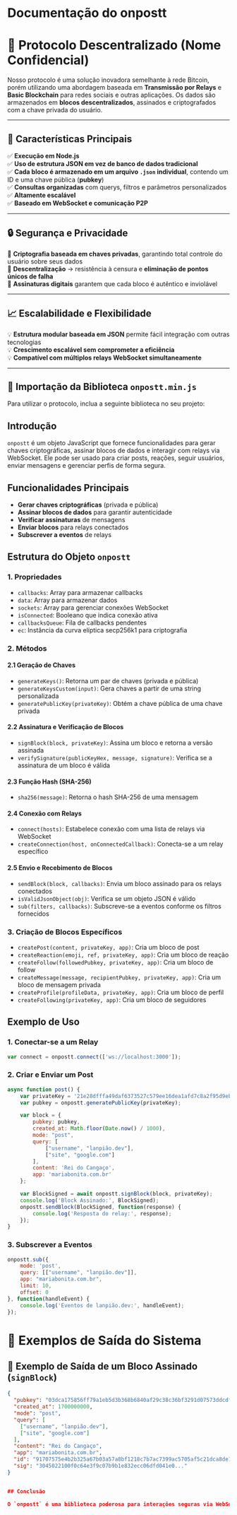 # Documentação do onpostt
# 📌 Protocolo Descentralizado (Nome Confidencial)

Nosso protocolo é uma solução inovadora semelhante à rede Bitcoin, porém utilizando uma abordagem baseada em **Transmissão por Relays** e **Basic Blockchain** para redes sociais e outras aplicações. Os dados são armazenados em **blocos descentralizados**, assinados e criptografados com a chave privada do usuário.

---

## 🔹 Características Principais
✅ **Execução em Node.js**  
✅ **Uso de estrutura JSON em vez de banco de dados tradicional**  
✅ **Cada bloco é armazenado em um arquivo `.json` individual**, contendo um ID e uma chave pública (**pubkey**)  
✅ **Consultas organizadas** com querys, filtros e parâmetros personalizados  
✅ **Altamente escalável**  
✅ **Baseado em WebSocket e comunicação P2P**  

---

## 🔒 Segurança e Privacidade

🔹 **Criptografia baseada em chaves privadas**, garantindo total controle do usuário sobre seus dados  
🔹 **Descentralização** → resistência à censura e **eliminação de pontos únicos de falha**  
🔹 **Assinaturas digitais** garantem que cada bloco é autêntico e inviolável  

---

## 📈 Escalabilidade e Flexibilidade

💡 **Estrutura modular baseada em JSON** permite fácil integração com outras tecnologias  
💡 **Crescimento escalável sem comprometer a eficiência**  
💡 **Compatível com múltiplos relays WebSocket simultaneamente**  

---

## 🔗 Importação da Biblioteca `onpostt.min.js`

Para utilizar o protocolo, inclua a seguinte biblioteca no seu projeto:

<script src="onpostt.min.js"></script>

## Introdução

`onpostt` é um objeto JavaScript que fornece funcionalidades para gerar chaves criptográficas, assinar blocos de dados e interagir com relays via WebSocket. Ele pode ser usado para criar posts, reações, seguir usuários, enviar mensagens e gerenciar perfis de forma segura.

## Funcionalidades Principais

- **Gerar chaves criptográficas** (privada e pública)
- **Assinar blocos de dados** para garantir autenticidade
- **Verificar assinaturas** de mensagens
- **Enviar blocos** para relays conectados
- **Subscrever a eventos** de relays

## Estrutura do Objeto `onpostt`

### 1. Propriedades

- `callbacks`: Array para armazenar callbacks
- `data`: Array para armazenar dados
- `sockets`: Array para gerenciar conexões WebSocket
- `isConnected`: Booleano que indica conexão ativa
- `callbacksQueue`: Fila de callbacks pendentes
- `ec`: Instância da curva elíptica secp256k1 para criptografia

### 2. Métodos

#### 2.1 Geração de Chaves

- `generateKeys()`: Retorna um par de chaves (privada e pública)
- `generateKeysCustom(input)`: Gera chaves a partir de uma string personalizada
- `generatePublicKey(privateKey)`: Obtém a chave pública de uma chave privada

#### 2.2 Assinatura e Verificação de Blocos

- `signBlock(block, privateKey)`: Assina um bloco e retorna a versão assinada
- `verifySignature(publicKeyHex, message, signature)`: Verifica se a assinatura de um bloco é válida

#### 2.3 Função Hash (SHA-256)

- `sha256(message)`: Retorna o hash SHA-256 de uma mensagem

#### 2.4 Conexão com Relays

- `connect(hosts)`: Estabelece conexão com uma lista de relays via WebSocket
- `createConnection(host, onConnectedCallback)`: Conecta-se a um relay específico

#### 2.5 Envio e Recebimento de Blocos

- `sendBlock(block, callbacks)`: Envia um bloco assinado para os relays conectados
- `isValidJsonObject(obj)`: Verifica se um objeto JSON é válido
- `sub(filters, callbacks)`: Subscreve-se a eventos conforme os filtros fornecidos

### 3. Criação de Blocos Específicos

- `createPost(content, privateKey, app)`: Cria um bloco de post
- `createReaction(emoji, ref, privateKey, app)`: Cria um bloco de reação
- `createFollow(followedPubkey, privateKey, app)`: Cria um bloco de follow
- `createMessage(message, recipientPubkey, privateKey, app)`: Cria um bloco de mensagem privada
- `createProfile(profileData, privateKey, app)`: Cria um bloco de perfil
- `createFollowing(privateKey, app)`: Cria um bloco de seguidores

## Exemplo de Uso

### 1. Conectar-se a um Relay

```javascript
var connect = onpostt.connect(['ws://localhost:3000']);
```

### 2. Criar e Enviar um Post

```javascript
async function post() {
    var privateKey = '21e28dfffa49daf6373527c579ee16dea1afd7c8a2f95d9eb2e6aeb0a8d6d3d2';
    var pubkey = onpostt.generatePublicKey(privateKey);  

    var block = {
        pubkey: pubkey,
        created_at: Math.floor(Date.now() / 1000),
        mode: "post",
        query: [
            ["username", "lanpião.dev"],
            ["site", "google.com"]
        ],
        content: 'Rei do Cangaço',
        app: 'mariabonita.com.br'
    };

    var BlockSigned = await onpostt.signBlock(block, privateKey);
    console.log('Block Assinado:', BlockSigned);
    onpostt.sendBlock(BlockSigned, function(response) {
        console.log('Resposta do relay:', response);
    });
}
```

### 3. Subscrever a Eventos

```javascript
onpostt.sub({
    mode: 'post',
    query: [["username", "lanpião.dev"]],
    app: "mariabonita.com.br",
    limit: 10,
    offset: 0
}, function(handleEvent) {
    console.log('Eventos de lanpião.dev:', handleEvent);
});
```

# 🔹 Exemplos de Saída do Sistema

## 📌 Exemplo de Saída de um Bloco Assinado (`signBlock`)
```json
{
  "pubkey": "03dca175856ff79a1eb5d3b368b6840af29c38c36bf3291d07573ddcdf59110523",
  "created_at": 1700000000,
  "mode": "post",
  "query": [
    ["username", "lanpião.dev"],
    ["site", "google.com"]
  ],
  "content": "Rei do Cangaço",
  "app": "mariabonita.com.br",
  "id": "91707575e4b2b325a67b03a57a8bf1218c7b7ac7399ac5705af5c21dca8de18a",
  "sig": "3045022100f0c64e3f9c07b9b1e832ecc06dfd041e0..."
}


## Conclusão

O `onpostt` é uma biblioteca poderosa para interações seguras via WebSocket, permitindo criação de eventos autenticados e comunicação com relays de maneira confiável e descentralizada.
